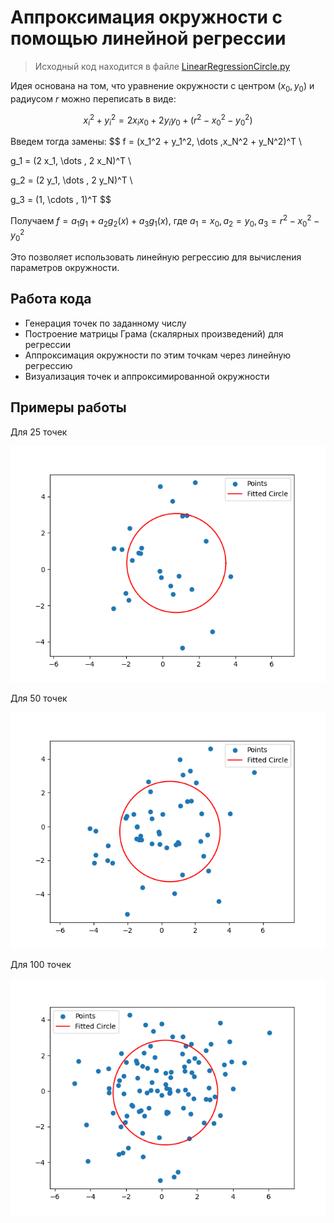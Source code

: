 # Аппроксимация окружности с помощью линейной регрессии

> Исходный код находится в файле [LinearRegressionCircle.py](/LinearRegressionCircle.py)

Идея основана на том, что уравнение окружности с центром $(x_0, y_0)$ и радиусом $r$ можно переписать в виде:

$$x_i^2 + y_i^2 = 2 x_i x_0 + 2 y_i y_0 + (r^2 - x_0^2 - y_0^2)$$

Введем тогда замены:
$$
f = (x_1^2 + y_1^2, \dots ,x_N^2 + y_N^2)^T \\

g_1 = (2 x_1, \dots , 2 x_N)^T \\

g_2 = (2 y_1, \dots , 2 y_N)^T \\

g_3 = (1, \cdots , 1)^T
$$

Получаем $f = a_1 g_1 + a_2 g_2(x) + a_3 g_1(x)$, где $a_1=x_0, a_2=y_0,a_3=r^2 - x_0^2 - y_0^2$

Это позволяет использовать линейную регрессию для вычисления параметров окружности.

## Работа кода

* Генерация точек по заданному числу
* Построение матрицы Грама (скалярных произведений) для регрессии
* Аппроксимация окружности по этим точкам через линейную регрессию
* Визуализация точек и аппроксимированной окружности

## Примеры работы

Для 25 точек

![Для 25 точек](/Bonus/LinearRegressionCircle/img/25.png)

Для 50 точек

![Для 50 точек](/Bonus/LinearRegressionCircle/img/50.png)

Для 100 точек

![Для 100 точек](/Bonus/LinearRegressionCircle/img/100.png)
